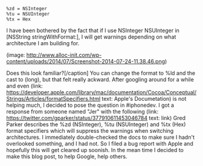 <!--
Title: Format specifiers for NSInteger and NSUInteger (Without Warnings)
Date: 2014/07/24
Template: post
Blog: true
-->

    %zd = NSInteger
    %tu = NSUInteger
    %tx = Hex

I have been bothered by the fact that if I use NSInteger NSUInteger in
\[NSString stringWithFormat:\], I will get warnings depending on what
architecture I am building for. 

(image: http://www.alloc-init.com/wp-content/uploads/2014/07/Screenshot-2014-07-24-11.38.46.png)

Does this look familiar?\[/caption\] You can change the format to %ld
and the cast to (long), but that felt really ackward. After googling
around for a while and even (link: https://developer.apple.com/library/mac/documentation/Cocoa/Conceptual/Strings/Articles/formatSpecifiers.html text: Apple's Documetation)
is not helping much, I decided to pose the question in \#iphonedev. I got a
response from someone named "Jer" with the following (link: https://twitter.com/gparker/status/377910611453046784 text: link) 
Gred Parker describes the %zd (NSInteger), %tu (NSUInteger) and %tx (Hex) format
specifiers which will suppress the warnings when switching architectures. 
I immediately double-checked the docs to
make sure I hadn't overlooked something, and I had not. So I filed a bug
report with Apple and hopefully this will get cleared up soonish. In the
mean time I decided to make this blog post, to help Google, help others.
